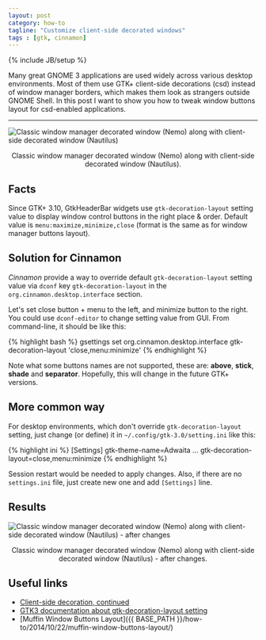 ```yaml
---
layout: post
category: how-to
tagline: "Customize client-side decorated windows"
tags : [gtk, cinnamon]
---
```

{% include JB/setup %}

Many great GNOME 3 applications are used widely across various desktop environments. Most of them use GTK+ client-side decorations (csd) instead of window manager borders, which makes them look as strangers outside GNOME Shell. In this post I want to show you how to tweak window buttons layout for csd-enabled applications.

<!-- more -->

---

<img src="{{ site.url }}/assets/images/gtk-decoration-layout_01.png" alt="Classic window manager decorated window (Nemo) along with client-side decorated window (Nautilus)" class="img-responsive" />

<p style="text-align:center">Classic window manager decorated window (Nemo) along with client-side decorated window (Nautilus).</p>

## Facts

Since GTK+ 3.10, GtkHeaderBar widgets use `gtk-decoration-layout` setting value
to display window control buttons in the right place & order. Default value is
`menu:maximize,minimize,close` (format is the same as for window manager buttons layout).

## Solution for Cinnamon

*Cinnamon* provide a way to override default `gtk-decoration-layout` setting value via `dconf` key `gtk-decoration-layout` in the  `org.cinnamon.desktop.interface` section.

Let's set close button + menu to the left, and minimize button to the right. You could use `dconf-editor` to change setting value from GUI. From command-line, it should be like this:

{% highlight bash %}
gsettings set org.cinnamon.desktop.interface gtk-decoration-layout 'close,menu:minimize'
{% endhighlight %}

Note what some buttons names are not supported, these are: **above**, **stick**, **shade** and **separator**. Hopefully, this will change in the future GTK+ versions.

## More common way

For desktop environments, which don't override `gtk-decoration-layout` setting, just change (or define) it in `~/.config/gtk-3.0/setting.ini` like this:

{% highlight ini %}
[Settings]
gtk-theme-name=Adwaita
...
gtk-decoration-layout=close,menu:minimize
{% endhighlight %}

Session restart would be needed to apply changes. Also, if there are no `settings.ini` file, just create new one and add `[Settings]` line.

## Results

<img src="{{ site.url }}/assets/images/gtk-decoration-layout_02.png" alt="Classic window manager decorated window (Nemo) along with client-side decorated window (Nautilus) - after changes" class="img-responsive" />

<p style="text-align:center">Classic window manager decorated window (Nemo) along with client-side decorated window (Nautilus) - after changes.</p>

## Useful links

- [Client-side decoration, continued](https://blogs.gnome.org/mclasen/2014/01/13/client-side-decorations-continued/)
- [GTK3 documentation about gtk-decoration-layout setting](https://developer.gnome.org/gtk3/stable/GtkSettings.html#GtkSettings--gtk-decoration-layout)
- [Muffin Window Buttons Layout]({{ BASE_PATH }}/how-to/2014/10/22/muffin-window-buttons-layout/)
